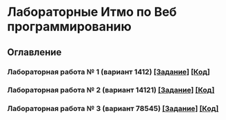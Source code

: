 # Лабораторные Итмо по Веб программированию

## Оглавление
### Лабораторная работа № 1 (вариант 1412) [[Задание]](https://github.com/Oleg-Pashchenko/Itmo_web_labs/blob/main/web_lab1/README.md) [[Код]](https://github.com/Oleg-Pashchenko/Itmo_web_labs/blob/main/web_lab1/)
### Лабораторная работа № 2 (вариант 14121) [[Задание]](https://github.com/Oleg-Pashchenko/Itmo_web_labs/blob/main/web_lab2/README.md) [[Код]](https://github.com/Oleg-Pashchenko/Itmo_web_labs/blob/main/web_lab2/)
### Лабораторная работа № 3 (вариант 78545) [[Задание]](https://github.com/Oleg-Pashchenko/Itmo_web_labs/blob/main/web_lab3/README.md) [[Код]](https://github.com/Oleg-Pashchenko/Itmo_web_labs/blob/main/web_lab3/)
